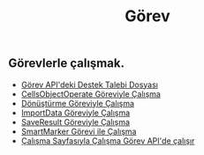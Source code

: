 ﻿---
title: Görev
second_title: Documen
type: docs
url: /tr/tasks/
aliases: [/working-with-tasks/]
keywords: REST API, task, spreadsheets, exce
description: "Cells. Excel için API Bulutu çalıştırın: Excel'i görevlerle çalıştırın"
weight: 100
kwords: Excel, Office Bulut, REST API, Elektronik Tablo, PDF, CSV, Json, Markdown, Görevler
---
## Görevlerle çalışmak.


- [Görev API'deki Destek Talebi Dosyası](/cells/tr/support-request-file-in-task-api/)
- [CellsObjectOperate Göreviyle Çalışma](/cells/tr/working-with-cellsobjectoperate-task/)
- [Dönüştürme Göreviyle Çalışma](/cells/tr/working-with-convert-task/)
- [ImportData Göreviyle Çalışma](/cells/tr/working-with-importdata-task/)
- [SaveResult Göreviyle Çalışma](/cells/tr/working-with-saveresult-task/)
- [SmartMarker Görevi ile Çalışma](/cells/tr/working-with-smartmarker-task/)
- [Çalışma Sayfasıyla Çalışma Görev API'de çalışır](/cells/tr/working-with-worksheetoperates-in-task-api/)
